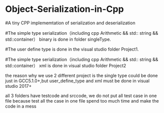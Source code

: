 # Object-Serialization-in-Cpp

#A tiny  CPP implememtation of serialization and deserialization

#The simple type serialization（including cpp Arithmetic && std:: string  && std::container） binary is done in  folder singleType.

#The user define type is done in the visual studio folder Project1.

#The simple type serialization（including cpp Arithmetic && std:: string  && std::container） xml is done in visual studio folder Project2

the reason why we use 2 different project is the single type could be done just in GCC5.1.0+,but user_define_type  and xml must be done in visual studio 2017+

all 3 folders have testcode and srccode, we do not put all test case in one file because test all the case in one file  spend too much time and make the code in a mess
